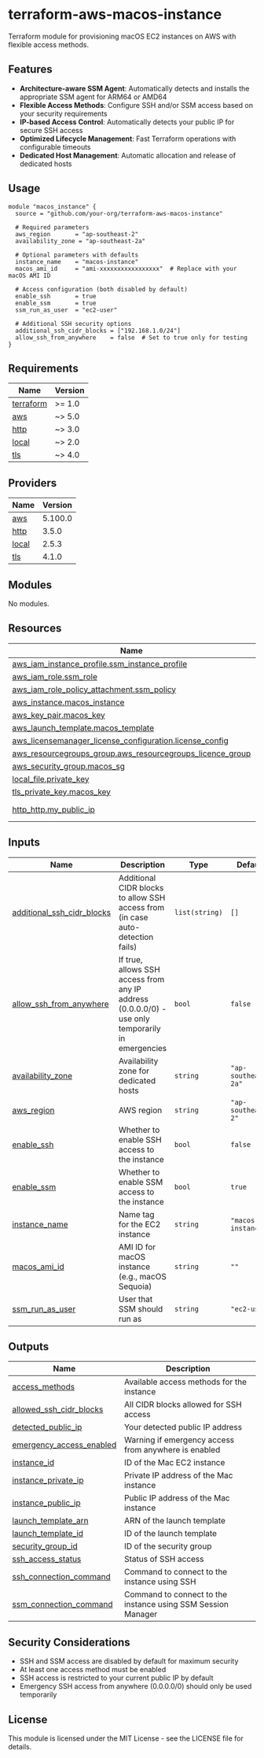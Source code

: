 # terraform-aws-macos-instance

Terraform module for provisioning macOS EC2 instances on AWS with flexible access methods.

## Features

- **Architecture-aware SSM Agent**: Automatically detects and installs the appropriate SSM agent for ARM64 or AMD64
- **Flexible Access Methods**: Configure SSH and/or SSM access based on your security requirements
- **IP-based Access Control**: Automatically detects your public IP for secure SSH access
- **Optimized Lifecycle Management**: Fast Terraform operations with configurable timeouts
- **Dedicated Host Management**: Automatic allocation and release of dedicated hosts

## Usage

```hcl
module "macos_instance" {
  source = "github.com/your-org/terraform-aws-macos-instance"

  # Required parameters
  aws_region       = "ap-southeast-2"
  availability_zone = "ap-southeast-2a"

  # Optional parameters with defaults
  instance_name    = "macos-instance"
  macos_ami_id     = "ami-xxxxxxxxxxxxxxxxx"  # Replace with your macOS AMI ID

  # Access configuration (both disabled by default)
  enable_ssh       = true
  enable_ssm       = true
  ssm_run_as_user  = "ec2-user"

  # Additional SSH security options
  additional_ssh_cidr_blocks = ["192.168.1.0/24"]
  allow_ssh_from_anywhere    = false  # Set to true only for testing
}
```

<!-- BEGIN_TF_DOCS -->
## Requirements

| Name | Version |
|------|---------|
| <a name="requirement_terraform"></a> [terraform](#requirement\_terraform) | >= 1.0 |
| <a name="requirement_aws"></a> [aws](#requirement\_aws) | ~> 5.0 |
| <a name="requirement_http"></a> [http](#requirement\_http) | ~> 3.0 |
| <a name="requirement_local"></a> [local](#requirement\_local) | ~> 2.0 |
| <a name="requirement_tls"></a> [tls](#requirement\_tls) | ~> 4.0 |

## Providers

| Name | Version |
|------|---------|
| <a name="provider_aws"></a> [aws](#provider\_aws) | 5.100.0 |
| <a name="provider_http"></a> [http](#provider\_http) | 3.5.0 |
| <a name="provider_local"></a> [local](#provider\_local) | 2.5.3 |
| <a name="provider_tls"></a> [tls](#provider\_tls) | 4.1.0 |

## Modules

No modules.

## Resources

| Name | Type |
|------|------|
| [aws_iam_instance_profile.ssm_instance_profile](https://registry.terraform.io/providers/hashicorp/aws/latest/docs/resources/iam_instance_profile) | resource |
| [aws_iam_role.ssm_role](https://registry.terraform.io/providers/hashicorp/aws/latest/docs/resources/iam_role) | resource |
| [aws_iam_role_policy_attachment.ssm_policy](https://registry.terraform.io/providers/hashicorp/aws/latest/docs/resources/iam_role_policy_attachment) | resource |
| [aws_instance.macos_instance](https://registry.terraform.io/providers/hashicorp/aws/latest/docs/resources/instance) | resource |
| [aws_key_pair.macos_key](https://registry.terraform.io/providers/hashicorp/aws/latest/docs/resources/key_pair) | resource |
| [aws_launch_template.macos_template](https://registry.terraform.io/providers/hashicorp/aws/latest/docs/resources/launch_template) | resource |
| [aws_licensemanager_license_configuration.license_config](https://registry.terraform.io/providers/hashicorp/aws/latest/docs/resources/licensemanager_license_configuration) | resource |
| [aws_resourcegroups_group.aws_resourcegroups_licence_group](https://registry.terraform.io/providers/hashicorp/aws/latest/docs/resources/resourcegroups_group) | resource |
| [aws_security_group.macos_sg](https://registry.terraform.io/providers/hashicorp/aws/latest/docs/resources/security_group) | resource |
| [local_file.private_key](https://registry.terraform.io/providers/hashicorp/local/latest/docs/resources/file) | resource |
| [tls_private_key.macos_key](https://registry.terraform.io/providers/hashicorp/tls/latest/docs/resources/private_key) | resource |
| [http_http.my_public_ip](https://registry.terraform.io/providers/hashicorp/http/latest/docs/data-sources/http) | data source |

## Inputs

| Name | Description | Type | Default | Required |
|------|-------------|------|---------|:--------:|
| <a name="input_additional_ssh_cidr_blocks"></a> [additional\_ssh\_cidr\_blocks](#input\_additional\_ssh\_cidr\_blocks) | Additional CIDR blocks to allow SSH access from (in case auto-detection fails) | `list(string)` | `[]` | no |
| <a name="input_allow_ssh_from_anywhere"></a> [allow\_ssh\_from\_anywhere](#input\_allow\_ssh\_from\_anywhere) | If true, allows SSH access from any IP address (0.0.0.0/0) - use only temporarily in emergencies | `bool` | `false` | no |
| <a name="input_availability_zone"></a> [availability\_zone](#input\_availability\_zone) | Availability zone for dedicated hosts | `string` | `"ap-southeast-2a"` | no |
| <a name="input_aws_region"></a> [aws\_region](#input\_aws\_region) | AWS region | `string` | `"ap-southeast-2"` | no |
| <a name="input_enable_ssh"></a> [enable\_ssh](#input\_enable\_ssh) | Whether to enable SSH access to the instance | `bool` | `false` | no |
| <a name="input_enable_ssm"></a> [enable\_ssm](#input\_enable\_ssm) | Whether to enable SSM access to the instance | `bool` | `true` | no |
| <a name="input_instance_name"></a> [instance\_name](#input\_instance\_name) | Name tag for the EC2 instance | `string` | `"macos-instance"` | no |
| <a name="input_macos_ami_id"></a> [macos\_ami\_id](#input\_macos\_ami\_id) | AMI ID for macOS instance (e.g., macOS Sequoia) | `string` | `""` | no |
| <a name="input_ssm_run_as_user"></a> [ssm\_run\_as\_user](#input\_ssm\_run\_as\_user) | User that SSM should run as | `string` | `"ec2-user"` | no |

## Outputs

| Name | Description |
|------|-------------|
| <a name="output_access_methods"></a> [access\_methods](#output\_access\_methods) | Available access methods for the instance |
| <a name="output_allowed_ssh_cidr_blocks"></a> [allowed\_ssh\_cidr\_blocks](#output\_allowed\_ssh\_cidr\_blocks) | All CIDR blocks allowed for SSH access |
| <a name="output_detected_public_ip"></a> [detected\_public\_ip](#output\_detected\_public\_ip) | Your detected public IP address |
| <a name="output_emergency_access_enabled"></a> [emergency\_access\_enabled](#output\_emergency\_access\_enabled) | Warning if emergency access from anywhere is enabled |
| <a name="output_instance_id"></a> [instance\_id](#output\_instance\_id) | ID of the Mac EC2 instance |
| <a name="output_instance_private_ip"></a> [instance\_private\_ip](#output\_instance\_private\_ip) | Private IP address of the Mac instance |
| <a name="output_instance_public_ip"></a> [instance\_public\_ip](#output\_instance\_public\_ip) | Public IP address of the Mac instance |
| <a name="output_launch_template_arn"></a> [launch\_template\_arn](#output\_launch\_template\_arn) | ARN of the launch template |
| <a name="output_launch_template_id"></a> [launch\_template\_id](#output\_launch\_template\_id) | ID of the launch template |
| <a name="output_security_group_id"></a> [security\_group\_id](#output\_security\_group\_id) | ID of the security group |
| <a name="output_ssh_access_status"></a> [ssh\_access\_status](#output\_ssh\_access\_status) | Status of SSH access |
| <a name="output_ssh_connection_command"></a> [ssh\_connection\_command](#output\_ssh\_connection\_command) | Command to connect to the instance using SSH |
| <a name="output_ssm_connection_command"></a> [ssm\_connection\_command](#output\_ssm\_connection\_command) | Command to connect to the instance using SSM Session Manager |
<!-- END_TF_DOCS -->

## Security Considerations

- SSH and SSM access are disabled by default for maximum security
- At least one access method must be enabled
- SSH access is restricted to your current public IP by default
- Emergency SSH access from anywhere (0.0.0.0/0) should only be used temporarily

## License

This module is licensed under the MIT License - see the LICENSE file for details.
